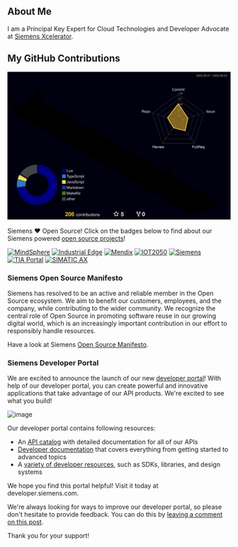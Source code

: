 ## About Me

I am a Principal Key Expert for Cloud Technologies and Developer Advocate at [Siemens Xcelerator](https://www.siemens.com/global/en/products/xcelerator.html?gclid=CjwKCAjws7WkBhBFEiwAIi16865UEGkx_7uCo2vDprCYi08eBztI500790PMdKH_CarYOZLHnkMB4hoCEskQAvD_BwE&acz=1).

## My GitHub Contributions

![](./profile-3d-contrib/profile-night-rainbow.svg)


Siemens ❤️ Open Source! Click on the badges below to find about our Siemens powered [open source projects](https://opensource.siemens.com)!

[![MindSphere](https://img.shields.io/badge/github-mindsphere-003751?logo=github)](https://github.com/mindsphere)
[![Industrial Edge](https://img.shields.io/badge/github-industrial%20edge-e39537?logo=github)](https://github.com/industrial-edge)
[![Mendix](https://img.shields.io/badge/github-mendix-0595db?logo=github)](https://github.com/mendix)
[![IOT2050](https://img.shields.io/badge/github-iot2050-green?logo=github)](https://github.com/SIMATICmeetsLinux)
[![Siemens](https://img.shields.io/badge/github-siemens-009999?logo=github)](https://github.com/siemens)
[![TIA Portal](https://img.shields.io/badge/github-tia%20portal-02D8A0?logo=github)](https://github.com/tia-portal-applications)
[![SIMATIC AX](https://img.shields.io/badge/github-simatic%20ax-009977?logo=github)](https://github.com/simatic-ax)


### Siemens Open Source Manifesto

Siemens has resolved to be an active and reliable member in the Open Source ecosystem. We aim to benefit our customers, employees, and the company, while contributing to the wider community. We recognize the central role of Open Source in promoting software reuse in our growing digital world, which is an increasingly important contribution in our effort to responsibly handle resources.

Have a look at Siemens [Open Source Manifesto](https://opensource.siemens.com/manifesto/).

### Siemens Developer Portal 

We are excited to announce the launch of our new [developer portal](https://developer.siemens.com)! With help of our developer portal, you can create powerful and innovative applications that take advantage of our API products. We're excited to see what you build!

![image](https://github.com/sn0wcat/sn0wcat/assets/1426617/f2fb150b-fcca-4e61-be8e-d58b91eaefb6)


Our developer portal contains following resources:

* An [API catalog](https://developer.siemens.com/apis.html) with detailed documentation for all of our APIs
* [Developer documentation](https://developer.siemens.com/docs.html) that covers everything from getting started to advanced topics
* A [variety of developer resources](https://developer.siemens.com/resources/index.html), such as SDKs, libraries, and design systems

We hope you find this portal helpful! Visit it today at developer.siemens.com.

We're always looking for ways to improve our developer portal, so please don't hesitate to provide feedback. You can do this by [leaving a comment on this post](https://community.siemens.com/t/siemens-developer-portal/115).

Thank you for your support!

